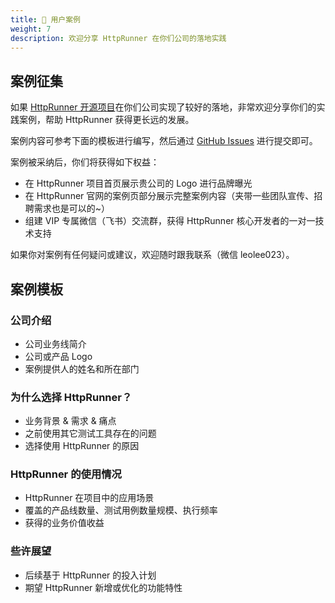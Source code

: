 ```yaml
---
title: 💌 用户案例
weight: 7
description: 欢迎分享 HttpRunner 在你们公司的落地实践
---
```


## 案例征集

如果 [HttpRunner 开源项目]在你们公司实现了较好的落地，非常欢迎分享你们的实践案例，帮助 HttpRunner 获得更长远的发展。

案例内容可参考下面的模板进行编写，然后通过 [GitHub Issues] 进行提交即可。

案例被采纳后，你们将获得如下权益：

- 在 HttpRunner 项目首页展示贵公司的 Logo 进行品牌曝光
- 在 HttpRunner 官网的案例页部分展示完整案例内容（夹带一些团队宣传、招聘需求也是可以的~）
- 组建 VIP 专属微信（飞书）交流群，获得 HttpRunner 核心开发者的一对一技术支持

如果你对案例有任何疑问或建议，欢迎随时跟我联系（微信 leolee023）。

## 案例模板

### 公司介绍

- 公司业务线简介
- 公司或产品 Logo
- 案例提供人的姓名和所在部门

### 为什么选择 HttpRunner？

- 业务背景 & 需求 & 痛点
- 之前使用其它测试工具存在的问题
- 选择使用 HttpRunner 的原因

### HttpRunner 的使用情况

- HttpRunner 在项目中的应用场景
- 覆盖的产品线数量、测试用例数量规模、执行频率
- 获得的业务价值收益

### 些许展望

- 后续基于 HttpRunner 的投入计划
- 期望 HttpRunner 新增或优化的功能特性


[HttpRunner 开源项目]: https://github.com/httprunner/httprunner
[GitHub Issues]: https://github.com/httprunner/httprunner.github.io/issues/new?assignees=&labels=用户案例&template=user_case.md&title=
